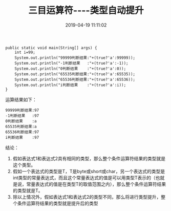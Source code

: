 ﻿---
layout: post
title:  "三目运算符----类型自动提升"
date:   2019-04-19 11:11:02
categories: 
   - JDK
tags:
   - JDK
---

```
public static void main(String[] args) {
	int i=99;
	System.out.println("99999判断结果:"+(true?'a':99999));
	System.out.println("-1判断结果   :"+(true?'a':-1));
	System.out.println("0判断结果    :"+(true?'a':0));
	System.out.println("65535判断结果:"+(true?'a':65535));
	System.out.println("65536判断结果:"+(true?'a':65536));
	System.out.println("i判断结果    :"+(true?'a':i));
}
```
运算结果如下：

    99999判断结果:97
    -1判断结果   :97
    0判断结果    :a
    65535判断结果:a
    65536判断结果:97
    i判断结果    :97

结论：

> 
1. 假如表达式1和表达式2具有相同的类型，那么整个条件运算符结果的类型就是这个类型。
2. 假如一个表达式的类型是T，T是byte或short或char，另一个表达式的类型是int类型的常量表达式，而且这个常量表达式的值是可以用类型T表示的（也就是说，常量表达式的值是在类型T的取值范围之内），那么整个条件运算符结果的类型就是T。 
3. 除以上情况外，假如表达式1和表达式2的类型不同，那么将进行类型提升，整个条件运算符结果的类型就是提升后的类型




